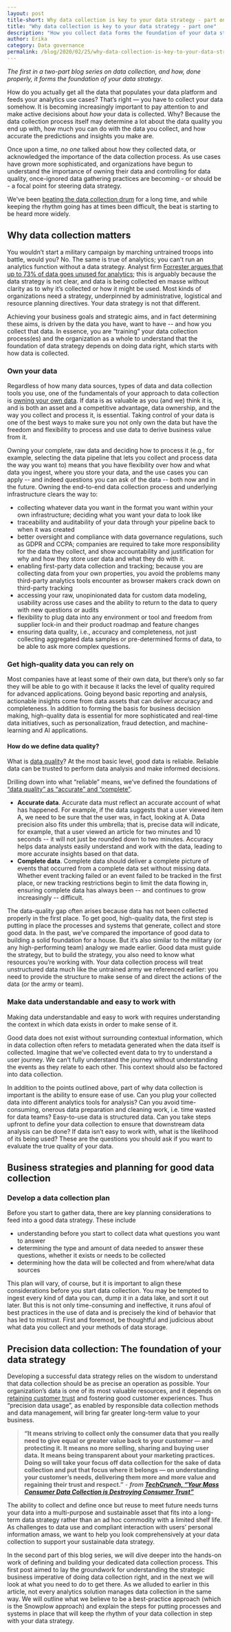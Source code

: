 ```yaml
---
layout: post
title-short: Why data collection is key to your data strategy - part one
title: "Why data collection is key to your data strategy - part one"
description: "How you collect data forms the foundation of your data strategy "
author: Erika
category: Data governance
permalink: /blog/2020/02/25/why-data-collection-is-key-to-your-data-strategy-part-one/
---
```


_The first in a two-part blog series on data collection, and how, done properly, it forms the foundation of your data strategy_.

How do you actually get all the data that populates your data platform and feeds your analytics use cases? That’s right — you have to collect your data somehow. It is becoming increasingly important to pay attention to and make active decisions about _how_ your data is collected. Why? Because the data collection process itself may determine a lot about the data quality you end up with, how much you can do with the data you collect, and how accurate the predictions and insights you make are. 

Once upon a time, _no one_ talked about how they collected data, or acknowledged the importance of the data collection process. As use cases have grown more sophisticated, and organizations have begun to understand the importance of owning their data and controlling for data quality, once-ignored data gathering practices are becoming - or should be - a focal point for steering data strategy.  

We’ve been [beating the data collection drum](https://snowplowanalytics.com/blog/2017/01/16/data-collection-the-essential-but-unloved-foundation-of-the-data-value-chain/) for a long time, and while keeping the rhythm going has at times been difficult, the beat is starting to be heard more widely.


## Why data collection matters

You wouldn’t start a military campaign by marching untrained troops into battle, would you? No. The same is true of analytics; you can’t run an analytics function without a data strategy. Analyst firm [Forrester argues that up to 73% of data goes unused for analytics](https://www.inc.com/jeff-barrett/misusing-data-could-be-costing-your-business-heres-how.html); this is arguably because the data strategy is not clear, and data is being collected en masse without clarity as to why it’s collected or how it might be used. Most kinds of organizations need a strategy, underpinned by administrative, logistical and resource planning directives. Your data strategy is not that different. 

Achieving your business goals and strategic aims, and in fact determining these aims, is driven by the data you have, want to have -- and how you collect that data. In essence, you are “training” your data collection process(es) and the organization as a whole to understand that the foundation of data strategy depends on doing data right, which starts with how data is collected. 


### Own your data 

Regardless of how many data sources, types of data and data collection tools you use, one of the fundamentals of your approach to data collection is [owning your own data](https://snowplowanalytics.com/blog/2019/02/05/how-data-ownership-makes-you-a-more-effective-data-scientist/). If data is as valuable as you (and we) think it is, and is both an asset and a competitive advantage, data ownership, and the way you collect and process it, is essential. Taking control of your data is one of the best ways to make sure you not only own the data but have the freedom and flexibility to process and use data to derive business value from it. 

Owning your complete, raw data and deciding how to process it (e.g., for example, selecting the data pipeline that lets you collect and process data the way you want to) means that you have flexibility over how and what data you ingest, where you store your data, and the use cases you can apply -- and indeed questions you can ask of the data -- both now and in the future. Owning the end-to-end data collection process and underlying infrastructure clears the way to:



*   collecting whatever data you want in the format you want within your own infrastructure; deciding what you want your data to look like
*   traceability and auditability of your data through your pipeline back to when it was created
*   better oversight and compliance with data governance regulations, such as GDPR and CCPA; companies are required to take more responsibility for the data they collect, and show accountability and justification for why and how they store user data and what they do with it.  
*   enabling first-party data collection and tracking; because you are collecting data from your own properties, you avoid the problems many third-party analytics tools encounter as browser makers crack down on third-party tracking
*   accessing your raw, unopinionated data for custom data modeling, usability across use cases and the ability to return to the data to query with new questions or audits
*   flexibility to plug data into any environment or tool and freedom from supplier lock-in and their product roadmap and feature changes
*   ensuring data quality, i.e., accuracy and completeness, not just collecting aggregated data samples or pre-determined forms of data, to be able to ask more complex questions.


### Get high-quality data you can rely on

Most companies have at least some of their own data, but there’s only so far they will be able to go with it because it lacks the level of quality required for advanced applications. Going beyond basic reporting and analysis, actionable insights come from data assets that can deliver accuracy and completeness. In addition to forming the basis for business decision making, high-quality data is essential for more sophisticated and real-time data initiatives, such as personalization, fraud detection, and machine-learning and AI applications. 


#### How do we define data quality?

What is [data quality](https://snowplowanalytics.com/blog/2020/02/12/what-is-data-quality-and-why-is-it-important/)? At the most basic level, good data is reliable. Reliable data can be trusted to perform data analysis and make informed decisions. 

Drilling down into what “reliable” means, we’ve defined the foundations of [“data quality” as “accurate” and “complete”](https://snowplowanalytics.com/blog/2019/09/09/how-to-optimize-your-pipeline-for-data-quality/). 



*   **Accurate data**. Accurate data must reflect an accurate account of what has happened. For example, if the data suggests that a user viewed item A, we need to be sure that the user was, in fact, looking at A. Data precision also fits under this umbrella; that is, precise data will indicate, for example, that a user viewed an article for two minutes and 10 seconds -- it will not just be rounded down to two minutes. Accuracy helps data analysts easily understand and work with the data, leading to more accurate insights based on that data.
*   **Complete data**. Complete data should deliver a complete picture of events that occurred from a complete data set without missing data. Whether event tracking failed or an event failed to be tracked in the first place, or new tracking restrictions begin to limit the data flowing in, ensuring complete data has always been -- and continues to grow increasingly -- difficult.

The data-quality gap often arises because data has not been collected properly in the first place. To get good, high-quality data, the first step is putting in place the processes and systems that generate, collect and store good data. In the past, we’ve compared the importance of good data to building a solid foundation for a house. But it’s also similar to the military (or any high-performing team) analogy we made earlier. Good data must guide the strategy, but to build the strategy, you also need to know what resources you’re working with. Your data collection process will treat unstructured data much like the untrained army we referenced earlier: you need to provide the structure to make sense of and direct the actions of the data (or the army or team).


### Make data understandable and easy to work with

Making data understandable and easy to work with requires understanding the context in which data exists in order to make sense of it. 

Good data does not exist without surrounding contextual information, which in data collection often refers to metadata generated when the data itself is collected. Imagine that we’ve collected event data to try to understand a user journey. We can’t fully understand the journey without understanding the events as they relate to each other. This context should also be factored into data collection. 

In addition to the points outlined above, part of why data collection is important is the ability to ensure ease of use. Can you plug your collected data into different analytics tools for analysis? Can you avoid time-consuming, onerous data preparation and cleaning work, i.e. time wasted for data teams? Easy-to-use data is structured data. Can you take steps upfront to define your data collection to ensure that downstream data analysis can be done? If data isn’t easy to work with, what is the likelihood of its being used? These are the questions you should ask if you want to evaluate the true quality of your data. 


## Business strategies and planning for good data collection


### Develop a data collection plan

Before you start to gather data, there are key planning considerations to feed into a good data strategy. These include



*   understanding before you start to collect data what questions you want to answer 
*   determining the type and amount of data needed to answer these questions, whether it exists or needs to be collected
*   determining how the data will be collected and from where/what data sources

This plan will vary, of course, but it is important to align these considerations before you start data collection. You may be tempted to ingest every kind of data you can, dump it in a data lake, and sort it out later. But this is not only time-consuming and ineffective, it runs afoul of best practices in the use of data and is precisely the kind of behavior that has led to mistrust. First and foremost, be thoughtful and judicious about what data you collect and your methods of data storage. 


## Precision data collection: The foundation of your data strategy

Developing a successful data strategy relies on the wisdom to understand that data collection should be as precise an operation as possible. Your organization’s data is one of its most valuable resources, and it depends on [retaining customer trust](https://techcrunch.com/2019/10/10/your-mass-consumer-data-collection-is-destroying-consumer-trust/) and fostering good customer experiences. Thus “precision data usage”, as enabled by responsible data collection methods and data management, will bring far greater long-term value to your business. 


> **“It means striving to collect only the consumer data that you really need to give equal or greater value back to your customer — and protecting it. It means no more selling, sharing and buying user data. It means being transparent about your marketing practices. Doing so will take your focus off data collection for the sake of data collection and put that focus where it belongs — on understanding your customer’s needs, delivering them more and more value and regaining their trust and respect.”** - **_from [TechCrunch, “Your Mass Consumer Data Collection is Destroying Consumer Trust”](https://techcrunch.com/2019/10/10/your-mass-consumer-data-collection-is-destroying-consumer-trust/)_**


The ability to collect and define once but reuse to meet future needs turns your data into a multi-purpose and sustainable asset that fits into a long-term data strategy rather than an ad hoc commodity with a limited shelf life. As challenges to data use and compliant interaction with users’ personal information amass, we want to help you look comprehensively at your data collection to support your sustainable data strategy. 

In the second part of this blog series, we will dive deeper into the hands-on work of defining and building your dedicated data collection process. This first post aimed to lay the groundwork for understanding the strategic business imperative of doing data collection right, and in the next we will look at what you need to do to get there. As we alluded to earlier in this article, not every analytics solution manages data collection in the same way. We will outline what we believe to be a best-practice approach (which is the Snowplow approach) and explain the steps for putting processes and systems in place that will keep the rhythm of your data collection in step with your data strategy.



